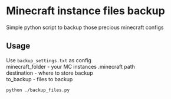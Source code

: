 # Minecraft instance files backup
Simple python script to backup those precious minecraft configs

## Usage
Use ```backup_settings.txt``` as config \
minecraft_folder - your MC instances .minecraft path \
destination - where to store backup \
to_backup - files to backup
```
python ./backup_files.py
```
